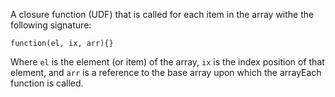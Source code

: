 A closure function (UDF) that is called for each item in the array withe the following signature: 

`function(el, ix, arr){}`

Where `el` is the element (or item) of the array, `ix` is the index position of that element, and `arr` is a reference to the base array upon which the arrayEach function is called.
